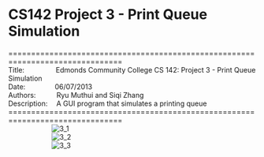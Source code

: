 # CS142 Project 3 - Print Queue Simulation
===============================================================================<br>
Title:&emsp;&emsp;&emsp;&emsp;&nbsp;
Edmonds Community College CS 142: Project 3 - Print Queue Simulation<br>
Date:&emsp;&emsp;&emsp;&emsp;&nbsp;06/07/2013<br>
Authors:&emsp;&emsp;&emsp;Ryu Muthui and Siqi Zhang<br>
Description:&emsp;
A GUI program that simulates a printing queue<br>
===============================================================================<br>
&emsp;&emsp;&emsp;&emsp;&emsp;&emsp;
![3_1](https://cloud.githubusercontent.com/assets/10789046/24318643/be28c0bc-10c5-11e7-89c4-4965a53b74eb.jpg)<br>
&emsp;&emsp;&emsp;&emsp;&emsp;&emsp;
![3_2](https://cloud.githubusercontent.com/assets/10789046/24318644/c1b4d978-10c5-11e7-8656-79dab02025fe.jpg)<br>
&emsp;&emsp;&emsp;&emsp;&emsp;&emsp;
![3_3](https://cloud.githubusercontent.com/assets/10789046/24318645/c45cde96-10c5-11e7-908c-68409f751be9.jpg)<br>
